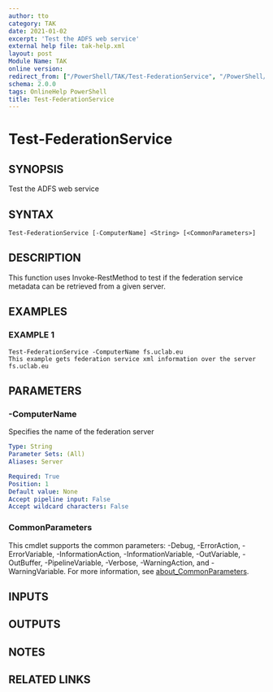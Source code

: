 ```yaml
---
author: tto
category: TAK
date: 2021-01-02
excerpt: 'Test the ADFS web service'
external help file: tak-help.xml
layout: post
Module Name: TAK
online version:
redirect_from: ["/PowerShell/TAK/Test-FederationService", "/PowerShell/TAK/test-federationservice", "/PowerShell/test-federationservice"]
schema: 2.0.0
tags: OnlineHelp PowerShell
title: Test-FederationService
---
```


# Test-FederationService

## SYNOPSIS
Test the ADFS web service

## SYNTAX

```
Test-FederationService [-ComputerName] <String> [<CommonParameters>]
```

## DESCRIPTION
This function uses Invoke-RestMethod to test if the federation service metadata can be retrieved from a given server.

## EXAMPLES

### EXAMPLE 1
```
Test-FederationService -ComputerName fs.uclab.eu 
This example gets federation service xml information over the server fs.uclab.eu
```

## PARAMETERS

### -ComputerName
Specifies the name of the federation server

```yaml
Type: String
Parameter Sets: (All)
Aliases: Server

Required: True
Position: 1
Default value: None
Accept pipeline input: False
Accept wildcard characters: False
```

### CommonParameters
This cmdlet supports the common parameters: -Debug, -ErrorAction, -ErrorVariable, -InformationAction, -InformationVariable, -OutVariable, -OutBuffer, -PipelineVariable, -Verbose, -WarningAction, and -WarningVariable. For more information, see [about_CommonParameters](http://go.microsoft.com/fwlink/?LinkID=113216).

## INPUTS

## OUTPUTS

## NOTES

## RELATED LINKS

